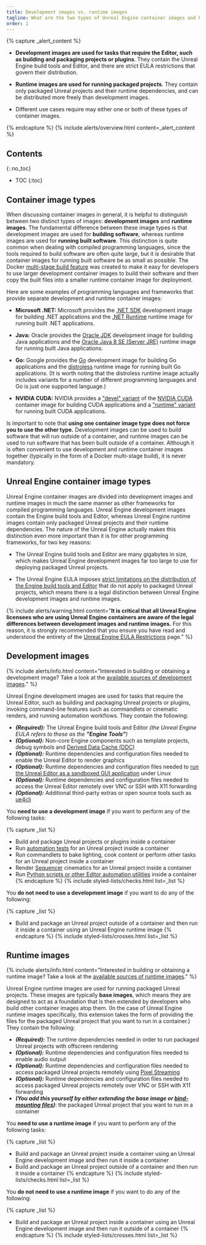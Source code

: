 ```yaml
---
title: Development images vs. runtime images
tagline: What are the two types of Unreal Engine container images and how do they differ?
order: 1
---
```


{% capture _alert_content %}
- **Development images are used for tasks that require the Editor, such as building and packaging projects or plugins**. They contain the Unreal Engine build tools and Editor, and there are strict EULA restrictions that govern their distribution.

- **Runtime images are used for running packaged projects**. They contain only packaged Unreal projects and their runtime dependencies, and can be distributed more freely than development images.

- Different use cases require may either one or both of these types of container images.

{% endcapture %}
{% include alerts/overview.html content=_alert_content %}


## Contents
{:.no_toc}

* TOC
{:toc}


## Container image types

When discussing container images in general, it is helpful to distinguish between two distinct types of images: **development images** and **runtime images**. The fundamental difference between these image types is that development images are used for **building software**, whereas runtime images are used for **running built software**. This distinction is quite common when dealing with compiled programming languages, since the tools required to build software are often quite large, but it is desirable that container images for running built software be as small as possible. The Docker [multi-stage build feature](https://docs.docker.com/develop/develop-images/multistage-build/) was created to make it easy for developers to use larger development container images to build their software and then copy the built files into a smaller runtime container image for deployment.

Here are some examples of programming languages and frameworks that provide separate development and runtime container images:

- **Microsoft .NET:** Microsoft provides the [.NET SDK](https://hub.docker.com/_/microsoft-dotnet-sdk/) development image for building .NET applications and the [.NET Runtime](https://hub.docker.com/_/microsoft-dotnet-runtime/) runtime image for running built .NET applications.

- **Java:** Oracle provides the [Oracle JDK](https://hub.docker.com/_/oracle-jdk) development image for building Java applications and the [Oracle Java 8 SE (Server JRE)](https://hub.docker.com/_/oracle-serverjre-8) runtime image for running built Java applications.

- **Go:** Google provides the [Go](https://hub.docker.com/_/golang) development image for building Go applications and the [distroless](https://github.com/GoogleContainerTools/distroless) runtime image for running built Go applications. (It is worth noting that the distroless runtime image actually includes variants for a number of different programming languages and Go is just one supported language.)

- **NVIDIA CUDA:** NVIDIA provides a ["devel" variant](https://gitlab.com/nvidia/container-images/cuda/-/tree/master/dist/11.3.0/ubuntu20.04-x86_64/devel) of the [NVIDIA CUDA](https://hub.docker.com/r/nvidia/cuda) container image for building CUDA applications and a ["runtime" variant](https://gitlab.com/nvidia/container-images/cuda/-/tree/master/dist/11.3.0/ubuntu20.04-x86_64/runtime) for running built CUDA applications.

Is important to note that **using one container image type does not force you to use the other type.** Development images can be used to build software that will run outside of a container, and runtime images can be used to run software that has been built outside of a container. Although it is often convenient to use development and runtime container images together (typically in the form of a Docker multi-stage build), it is never mandatory.


## Unreal Engine container image types

Unreal Engine container images are divided into development images and runtime images in much the same manner as other frameworks for compiled programming languages. Unreal Engine development images contain the Engine build tools and Editor, whereas Unreal Engine runtime images contain only packaged Unreal projects and their runtime dependencies. The nature of the Unreal Engine actually makes this distinction even more important than it is for other programming frameworks, for two key reasons:

- The Unreal Engine build tools and Editor are many gigabytes in size, which makes Unreal Engine development images far too large to use for deploying packaged Unreal projects.

- The Unreal Engine EULA imposes [strict limitations on the distribution of the Engine build tools and Editor](../obtaining-images/eula-restrictions) that do not apply to packaged Unreal projects, which means there is a legal distinction between Unreal Engine development images and runtime images.

{% include alerts/warning.html content="**It is critical that all Unreal Engine licensees who are using Unreal Engine containers are aware of the legal differences between development images and runtime images.** For this reason, it is strongly recommended that you ensure you have read and understood the entirety of the [Unreal Engine EULA Restrictions](../obtaining-images/eula-restrictions) page." %}


## Development images

{% include alerts/info.html content="Interested in building or obtaining a development image? Take a look at the [available sources of development images](../obtaining-images/image-sources#sources-of-unreal-engine-development-images)." %}

Unreal Engine development images are used for tasks that require the Unreal Editor, such as building and packaging Unreal projects or plugins, invoking command-line features such as commandlets or cinematic renders, and running automation workflows. They contain the following:

- ***(Required):*** The Unreal Engine build tools and Editor *(the Unreal Engine EULA refers to these as the **"Engine Tools"**)*
- ***(Optional):*** Non-core Engine components such as template projects, debug symbols and [Derived Data Cache (DDC)](https://docs.unrealengine.com/en-US/ProductionPipelines/DerivedDataCache/index.html)
- ***(Optional):*** Runtime dependencies and configuration files needed to enable the Unreal Editor to render graphics
- ***(Optional):*** Runtime dependencies and configuration files needed to [run the Unreal Editor as a sandboxed GUI application](../use-cases/linux-sandboxed-editor) under Linux
- ***(Optional):*** Runtime dependencies and configuration files needed to access the Unreal Editor remotely over VNC or SSH with X11 forwarding
- ***(Optional):*** Additional third-party extras or open source tools such as [ue4cli](https://github.com/adamrehn/ue4cli)

You **need to use a development image** if you want to perform any of the following tasks:

{% capture _list %}
- Build and package Unreal projects or plugins inside a container
- Run [automation tests](https://docs.unrealengine.com/en-US/TestingAndOptimization/Automation/index.html) for an Unreal project inside a container
- Run commandlets to bake lighting, cook content or perform other tasks for an Unreal project inside a container
- Render [Sequencer](https://docs.unrealengine.com/4.26/en-US/AnimatingObjects/Sequencer/Overview/) cinematics for an Unreal project inside a container
- Run [Python scripts or other Editor automation utilities](https://docs.unrealengine.com/en-US/ProductionPipelines/ScriptingAndAutomation/index.html) inside a container
{% endcapture %}
{% include styled-lists/checks.html list=_list %}

You **do not need to use a development image** if you want to do any of the following:

{% capture _list %}
- Build and package an Unreal project outside of a container and then run it inside a container using an Unreal Engine runtime image
{% endcapture %}
{% include styled-lists/crosses.html list=_list %}


## Runtime images

{% include alerts/info.html content="Interested in building or obtaining a runtime image? Take a look at the [available sources of runtime images](../obtaining-images/image-sources#sources-of-unreal-engine-runtime-images)." %}

Unreal Engine runtime images are used for running packaged Unreal projects. These images are typically **base images**, which means they are designed to act as a foundation that is then extended by developers who build other container images atop them. (In the case of Unreal Engine runtime images specifically, this extension takes the form of providing the files for the packaged Unreal project that you want to run in a container.) They contain the following:

- ***(Required):*** The runtime dependencies needed in order to run packaged Unreal projects with offscreen rendering
- ***(Optional):*** Runtime dependencies and configuration files needed to enable audio output
- ***(Optional):*** Runtime dependencies and configuration files needed to access packaged Unreal projects remotely using [Pixel Streaming](https://docs.unrealengine.com/en-US/SharingAndReleasing/PixelStreaming/index.html)
- ***(Optional):*** Runtime dependencies and configuration files needed to access packaged Unreal projects remotely over VNC or SSH with X11 forwarding
- ***(You add this yourself by either extending the base image or [bind-mounting files](https://docs.docker.com/storage/bind-mounts/))***: the packaged Unreal project that you want to run in a container

You **need to use a runtime image** if you want to perform any of the following tasks:

{% capture _list %}
- Build and package an Unreal project inside a container using an Unreal Engine development image and then run it inside a container
- Build and package an Unreal project outside of a container and then run it inside a container
{% endcapture %}
{% include styled-lists/checks.html list=_list %}

You **do not need to use a runtime image** if you want to do any of the following:

{% capture _list %}
- Build and package an Unreal project inside a container using an Unreal Engine development image and then run it outside of a container
{% endcapture %}
{% include styled-lists/crosses.html list=_list %}
